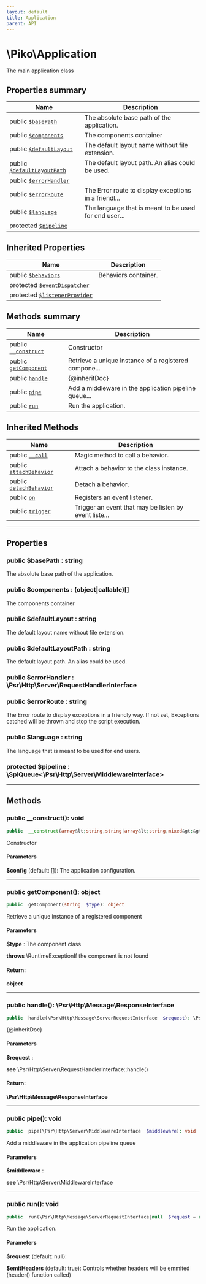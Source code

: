 ```yaml
---
layout: default
title: Application
parent: API
---
```




# \Piko\Application

The main application class








## Properties summary

| Name | Description |
|------|-------------|
| public [`$basePath`](#property_basePath) | The absolute base path of the application.  |
| public [`$components`](#property_components) | The components container  |
| public [`$defaultLayout`](#property_defaultLayout) | The default layout name without file extension.  |
| public [`$defaultLayoutPath`](#property_defaultLayoutPath) | The default layout path. An alias could be used.  |
| public [`$errorHandler`](#property_errorHandler) |   |
| public [`$errorRoute`](#property_errorRoute) | The Error route to display exceptions in a friendl... |
| public [`$language`](#property_language) | The language that is meant to be used for end user... |
| protected [`$pipeline`](#property_pipeline) |   |

## Inherited Properties

| Name | Description |
|------|-------------|
| public [`$behaviors`](BehaviorTrait.md#property_behaviors) | Behaviors container.  |
| protected [`$eventDispatcher`](EventHandlerTrait.md#property_eventDispatcher) |   |
| protected [`$listenerProvider`](EventHandlerTrait.md#property_listenerProvider) |   |

## Methods summary

| Name | Description |
|------|-------------|
| public [`__construct`](#method___construct) | Constructor |
| public [`getComponent`](#method_getComponent) | Retrieve a unique instance of a registered compone... |
| public [`handle`](#method_handle) | {@inheritDoc}  |
| public [`pipe`](#method_pipe) | Add a middleware in the application pipeline queue... |
| public [`run`](#method_run) | Run the application.  |

## Inherited Methods

| Name | Description |
|------|-------------|
| public [`__call`](/BehaviorTrait.md#method___call) | Magic method to call a behavior.  |
| public [`attachBehavior`](/BehaviorTrait.md#method_attachBehavior) | Attach a behavior to the class instance.  |
| public [`detachBehavior`](/BehaviorTrait.md#method_detachBehavior) | Detach a behavior.  |
| public [`on`](/EventHandlerTrait.md#method_on) | Registers an event listener.  |
| public [`trigger`](/EventHandlerTrait.md#method_trigger) | Trigger an event that may be listen by event liste... |

-----


## Properties


<a name="property_basePath"></a>
### public **$basePath** : string
The absolute base path of the application.






<a name="property_components"></a>
### public **$components** : (object|callable)[]
The components container






<a name="property_defaultLayout"></a>
### public **$defaultLayout** : string
The default layout name without file extension.






<a name="property_defaultLayoutPath"></a>
### public **$defaultLayoutPath** : string
The default layout path. An alias could be used.






<a name="property_errorHandler"></a>
### public **$errorHandler** : \Psr\Http\Server\RequestHandlerInterface






<a name="property_errorRoute"></a>
### public **$errorRoute** : string
The Error route to display exceptions in a friendly way.
If not set, Exceptions catched will be thrown and stop the script execution.





<a name="property_language"></a>
### public **$language** : string
The language that is meant to be used for end users.






<a name="property_pipeline"></a>
### protected **$pipeline** : \SplQueue&lt;\Psr\Http\Server\MiddlewareInterface&gt;





-----

## Methods




<a name="method___construct"></a>
### public **__construct()**: void

```php
public  __construct(array&lt;string,string|array&lt;string,mixed&gt;&gt;  $config = []): void
```

Constructor



#### Parameters
**$config**  (default: []):
The application configuration.






-----



<a name="method_getComponent"></a>
### public **getComponent()**: object

```php
public  getComponent(string  $type): object
```

Retrieve a unique instance of a registered component



#### Parameters
**$type** :
The component class




**throws**  \RuntimeExceptionIf the component is not found



#### Return:
**object**


-----



<a name="method_handle"></a>
### public **handle()**: \Psr\Http\Message\ResponseInterface

```php
public  handle(\Psr\Http\Message\ServerRequestInterface  $request): \Psr\Http\Message\ResponseInterface
```

{@inheritDoc}



#### Parameters
**$request** :




**see**  \Psr\Http\Server\RequestHandlerInterface::handle()



#### Return:
**\Psr\Http\Message\ResponseInterface**


-----



<a name="method_pipe"></a>
### public **pipe()**: void

```php
public  pipe(\Psr\Http\Server\MiddlewareInterface  $middleware): void
```

Add a middleware in the application pipeline queue



#### Parameters
**$middleware** :





**see**  \Psr\Http\Server\MiddlewareInterface



-----



<a name="method_run"></a>
### public **run()**: void

```php
public  run(\Psr\Http\Message\ServerRequestInterface|null  $request = null, bool  $emitHeaders = true): void
```

Run the application.



#### Parameters
**$request**  (default: null):


**$emitHeaders**  (default: true):
Controls whether headers will be emmited (header() function called)






